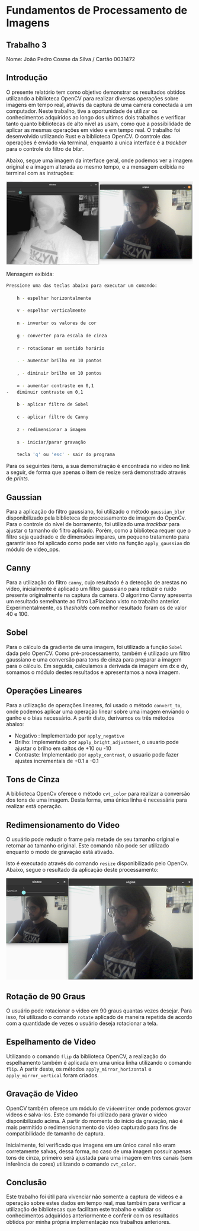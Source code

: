 # Fundamentos de Processamento de Imagens

## Trabalho 3

Nome: João Pedro Cosme da Silva / Cartão 0031472

## Introdução

O presente relatório tem como objetivo demonstrar os resultados obtidos utilizando a biblioteca OpenCV para realizar diversas operações sobre imagens em tempo real, através da captura de uma camera conectada a um computador. Neste trabalho, tive a oportunidade de utilizar os conhecimentos adquiridos ao longo dos ultimos dois trabalhos e verificar tanto quanto bibliotecas de alto nivel as usam, como que a possibilidade de aplicar as mesmas operações em video e em tempo real. O trabalho foi desenvolvido utilizando Rust e a biblioteca OpenCV. O controle das operações é enviado via terminal, enquanto a unica interface é a _trackbar_ para o controle do filtro de _blur_.

Abaixo, segue uma imagem da interface geral, onde podemos ver a imagem original e a imagem alterada ao mesmo tempo, e a mensagem exibida no terminal com as instruções:

![interface](2023-02-05-10-16-58.png)

Mensagem exibida:

```sh
Pressione uma das teclas abaixo para executar um comando:

    h - espelhar horizontalmente

    v - espelhar verticalmente

    n - inverter os valores de cor

    g - converter para escala de cinza

    r - rotacionar em sentido horário

    . - aumentar brilho em 10 pontos

    , - diminuir brilho em 10 pontos

    = - aumentar contraste em 0,1
-   diminuir contraste em 0,1

    b - aplicar filtro de Sobel

    c - aplicar filtro de Canny

    z - redimensionar a imagem

    s - iniciar/parar gravação

    tecla 'q' ou 'esc' - sair do programa
```

Para os seguintes itens, a sua demonstração é encontrada no video no link a seguir, de forma que apenas o item de resize será demonstrado através de _prints_.

## Gaussian

Para a aplicação do filtro gaussiano, foi utilizado o método `gaussian_blur` disponibilizado pela biblioteca de processamento de imagem do OpenCv. Para o controle do nível de borramento, foi utilizado uma _trackbar_ para ajustar o tamanho do filtro aplicado. Porém, como a biblioteca requer que o filtro seja quadrado e de dimensões impares, um pequeno tratamento para garantir isso foi aplicado como pode ser visto na função `apply_gaussian` do módulo de video_ops.

## Canny

Para a utilização do filtro `canny`, cujo resultado é a detecção de arestas no vídeo, inicialmente é aplicado um filtro gaussiano para reduzir o ruido presente originalmente na captura da camera. O algoritmo Canny apresenta um resultado semelhante ao filtro LaPlaciano visto no trabalho anterior. Experimentalmente, os _thesholds_ com melhor resultado foram os de valor 40 e 100.

## Sobel

Para o cálculo da gradiente de uma imagem, foi utilizado a função `Sobel` dada pelo OpenCV. Como pré-processamento, também é utilizado um filtro gaussiano e uma conversão para tons de cinza para preparar a imagem para o cálculo. Em seguida, calculamos a derivada da imagem em dx e dy, somamos o módulo destes resultados e apresentamos a nova imagem.

## Operações Lineares

Para a utilização de operações lineares, foi usado o método `convert_to`, onde podemos aplicar uma operação linear sobre uma imagem enviando o ganho e o bias necessário. A partir disto, derivamos os três métodos abaixo:

- Negativo : Implementado por `apply_negative`
- Brilho: Implementado por `apply_bright_adjustment`, o usuario pode ajustar o brilho em saltos de +10 ou -10
- Contraste: Implementado por `apply_contrast`, o usuario pode fazer ajustes incrementais de +0.1 a -0.1

## Tons de Cinza

A biblioteca OpenCv oferece o método `cvt_color` para realizar a conversão dos tons de uma imagem. Desta forma, uma única linha é necessária para realizar está operação.

## Redimensionamento do Video

O usuário pode reduzir o frame pela metade de seu tamanho original e retornar ao tamanho original. Este comando não pode ser utilizado enquanto o modo de gravação está ativado.

Isto é executado através do comando `resize` disponibilizado pelo OpenCv. Abaixo, segue o resultado da aplicação deste processamento:

![resize](2023-02-05-10-52-11.png)

## Rotação de 90 Graus

O usuário pode rotacionar o video em 90 graus quantas vezes desejar. Para isso, foi utilizado o comando `rotate` aplicado de maneira repetida de acordo com a quantidade de vezes o usuário deseja rotacionar a tela.

## Espelhamento de Video

Utilizando o comando `flip` da biblioteca OpenCV, a realização do espelhamento também é aplicada em uma unica linha utilizando o comando `flip`. A partir deste, os métodos `apply_mirror_horizontal` e `apply_mirror_vertical` foram criados.

## Gravação de Video

OpenCV também oferece um módulo de `VideoWriter` onde podemos gravar videos e salva-los. Este comando foi utilizado para gravar o video disponibilizado acima. A partir do momento do inicio da gravação, não é mais permitido o redimensionamento do vídeo capturado para fins de compatibilidade de tamanho de captura.

Inicialmente, foi verificado que imagens em um único canal não eram corretamente salvas, dessa forma, no caso de uma imagem possuir apenas tons de cinza, primeiro será ajustada para uma imagem em tres canais (sem inferência de cores) utilizando o comando `cvt_color`.

## Conclusão

Este trabalho foi útil para vivenciar não somente a captura de videos e a operação sobre estes dados em tempo real, mas também para verificar a utilização de bibliotecas que facilitam este trabalho e validar os conhecimentos adquiridos anteriormente e conferir com os resultados obtidos por minha própria implementação nos trabalhos anteriores.
